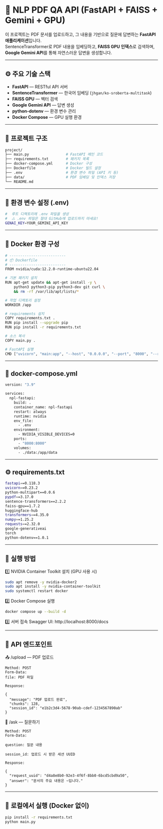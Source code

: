 # 🧠 NLP PDF QA API (FastAPI + FAISS + Gemini + GPU)

이 프로젝트는 PDF 문서를 업로드하고, 그 내용을 기반으로 질문에 답변하는 **FastAPI 애플리케이션**입니다.  
SentenceTransformer로 PDF 내용을 임베딩하고, **FAISS GPU 인덱스**로 검색하며,  
**Google Gemini API**를 통해 자연스러운 답변을 생성합니다.

---

## ⚙️ 주요 기술 스택

- **FastAPI** — RESTful API 서버
- **SentenceTransformer** — 한국어 임베딩 (`jhgan/ko-sroberta-multitask`)
- **FAISS GPU** — 벡터 검색
- **Google Gemini API** — 답변 생성
- **python-dotenv** — 환경 변수 관리
- **Docker Compose** — GPU 실행 환경

---

## 📁 프로젝트 구조

```bash
project/
├── main.py                 # FastAPI 메인 코드
├── requirements.txt        # 패키지 목록
├── docker-compose.yml      # Docker 구성
├── Dockerfile              # Docker 빌드 설정
├── .env                    # 환경 변수 파일 (API 키 등)
├── data/                   # PDF 임베딩 및 인덱스 저장
└── README.md
```
---

## 🔑 환경 변수 설정 (.env)

```bash
#  루트 디렉토리에 .env 파일을 생성
#  ⚠️ .env 파일은 절대 GitHub에 업로드하지 마세요!
GENAI_KEY=YOUR_GEMINI_API_KEY
```


---

## 🐋 Docker 환경 구성
```bash
# --------------------------
# 📦 Dockerfile
# --------------------------
FROM nvidia/cuda:12.2.0-runtime-ubuntu22.04

# 기본 패키지 설치
RUN apt-get update && apt-get install -y \
    python3 python3-pip python3-dev git curl \
    && rm -rf /var/lib/apt/lists/*

# 작업 디렉토리 설정
WORKDIR /app

# requirements 설치
COPY requirements.txt .
RUN pip install --upgrade pip
RUN pip install -r requirements.txt

# 소스 복사
COPY main.py .

# FastAPI 실행
CMD ["uvicorn", "main:app", "--host", "0.0.0.0", "--port", "8000", "--reload"]

```
---

## 🧩 docker-compose.yml
```bash
version: "3.9"

services:
  npl-fastapi:
    build: .
    container_name: npl-fastapi
    restart: always
    runtime: nvidia
    env_file:
      - .env       
    environment:
      - NVIDIA_VISIBLE_DEVICES=0
    ports:
      - "8000:8000"
    volumes:
      - ./data:/app/data

```
---
## ⚙️ requirements.txt
```bash
fastapi==0.118.3
uvicorn==0.23.2
python-multipart==0.0.6
pypdf==3.17.0
sentence-transformers==2.2.2
faiss-gpu==1.7.2
huggingface-hub
transformers==4.35.0
numpy==1.25.2
requests==2.32.0
google-generativeai
torch
python-dotenv==1.0.1
```
---
## 🚀 실행 방법
1️⃣ NVIDIA Container Toolkit 설치
(GPU 사용 시)
```bash
sudo apt remove -y nvidia-docker2
sudo apt install -y nvidia-container-toolkit
sudo systemctl restart docker
```

2️⃣ Docker Compose 실행
```bash
docker compose up --build -d
```

3️⃣ 서버 접속
Swagger UI: http://localhost:8000/docs

---
## 🧾 API 엔드포인트
📤 /upload — PDF 업로드
```
Method: POST
Form-Data:
file: PDF 파일

Response:

{
  "message": "PDF 업로드 완료",
  "chunks": 128,
  "session_id": "e1b2c3d4-5678-90ab-cdef-1234567890ab"
}
```
💬 /ask — 질문하기
```
Method: POST
Form-Data:

question: 질문 내용

session_id: 업로드 시 받은 세션 UUID

Response:

{
  "request_uuid": "d4a8e8b0-92e3-4f6f-8bb0-6bcd5cbd9a50",
  "answer": "문서의 주요 내용은 ~입니다."
}
```
---
## 🧠 로컬에서 실행 (Docker 없이)
```bash
pip install -r requirements.txt
python main.py
```